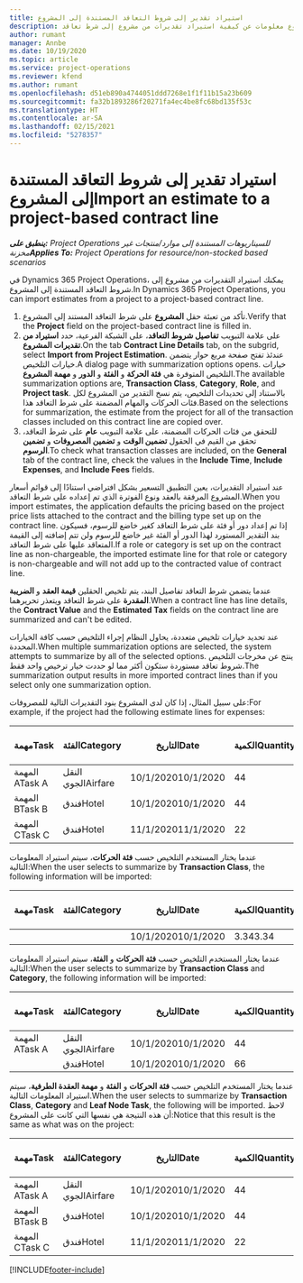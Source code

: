 ```yaml
---
title: استيراد تقدير إلى شروط التعاقد المستندة إلى المشروع
description: يقدم هذا الموضوع معلومات عن كيفية استيراد تقديرات من مشروع إلى شرط تعاقد.
author: rumant
manager: Annbe
ms.date: 10/19/2020
ms.topic: article
ms.service: project-operations
ms.reviewer: kfend
ms.author: rumant
ms.openlocfilehash: d51eb890a4744051ddd7268e1f1f11b15a23b609
ms.sourcegitcommit: fa32b1893286f20271fa4ec4be8fc68bd135f53c
ms.translationtype: HT
ms.contentlocale: ar-SA
ms.lasthandoff: 02/15/2021
ms.locfileid: "5278357"
---
```

# <a name="import-an-estimate-to-a-project-based-contract-line"></a><span data-ttu-id="eeab9-103">استيراد تقدير إلى شروط التعاقد المستندة إلى المشروع</span><span class="sxs-lookup"><span data-stu-id="eeab9-103">Import an estimate to a project-based contract line</span></span>

<span data-ttu-id="eeab9-104">_**ينطبق على:** Project Operations للسيناريوهات المستندة إلى موارد/منتجات غير مخزنة‬_</span><span class="sxs-lookup"><span data-stu-id="eeab9-104">_**Applies To:** Project Operations for resource/non-stocked based scenarios_</span></span>

<span data-ttu-id="eeab9-105">في Dynamics 365 Project Operations، يمكنك استيراد التقديرات من مشروع إلى شروط التعاقد المستندة إلى المشروع.</span><span class="sxs-lookup"><span data-stu-id="eeab9-105">In Dynamics 365 Project Operations, you can import estimates from a project to a project-based contract line.</span></span>

1. <span data-ttu-id="eeab9-106">تأكد من تعبئة حقل **المشروع** على شرط التعاقد المستند إلى المشروع.</span><span class="sxs-lookup"><span data-stu-id="eeab9-106">Verify that the **Project** field on the project-based contract line is filled in.</span></span>
2. <span data-ttu-id="eeab9-107">على علامة التبويب **تفاصيل شروط التعاقد**، على الشبكة الفرعية، حدد **استيراد من تقديرات المشروع**.</span><span class="sxs-lookup"><span data-stu-id="eeab9-107">On the tab **Contract Line Details** tab, on the subgrid, select **Import from Project Estimation**.</span></span> <span data-ttu-id="eeab9-108">عندئذ تفتح صفحة مربع حوار يتضمن خيارات التلخيص.</span><span class="sxs-lookup"><span data-stu-id="eeab9-108">A dialog page with summarization options opens.</span></span> <span data-ttu-id="eeab9-109">خيارات التلخيص المتوفرة هي **فئة الحركة** و **الفئة** و **الدور** و **مهمة المشروع**.</span><span class="sxs-lookup"><span data-stu-id="eeab9-109">The available summarization options are, **Transaction Class**, **Category**, **Role**, and **Project task**.</span></span> <span data-ttu-id="eeab9-110">بالاستناد إلى تحديدات التلخيص، يتم نسخ التقدير من المشروع لكل فئات الحركات والمهام المضمنة على شرط التعاقد هذا.</span><span class="sxs-lookup"><span data-stu-id="eeab9-110">Based on the selections for summarization, the estimate from the project for all of the transaction classes included on this contract line are copied over.</span></span> 
3. <span data-ttu-id="eeab9-111">للتحقق من فئات الحركات المضمنة، على علامة التبويب **عام** على شرط التعاقد، تحقق من القيم في الحقول **تضمين الوقت** و **تضمين المصروفات** و **تضمين الرسوم**.</span><span class="sxs-lookup"><span data-stu-id="eeab9-111">To check what transaction classes are included, on the **General** tab of the contract line, check the values in the **Include Time**, **Include Expenses**, and **Include Fees** fields.</span></span>

<span data-ttu-id="eeab9-112">عند استيراد التقديرات، يعين التطبيق التسعير بشكل افتراضي استنادًا إلى قوائم أسعار المشروع المرفقة بالعقد ونوع الفوترة الذي تم إعداده على شرط التعاقد.</span><span class="sxs-lookup"><span data-stu-id="eeab9-112">When you import estimates, the application defaults the pricing based on the project price lists attached to the contract and the billing type set up on the contract line.</span></span> <span data-ttu-id="eeab9-113">إذا تم إعداد دور أو فئة على شرط التعاقد كغير خاضع للرسوم، فسيكون بند التقدير المستورد لهذا الدور أو الفئة غير خاضع للرسوم ولن تتم إضافته إلى القيمة المتعاقد عليها على شرط التعاقد.</span><span class="sxs-lookup"><span data-stu-id="eeab9-113">If a role or category is set up on the contract line as non-chargeable, the imported estimate line for that role or category is non-chargeable and will not add up to the contracted value of contract line.</span></span>

<span data-ttu-id="eeab9-114">عندما يتضمن شرط التعاقد تفاصيل البند، يتم تلخيص الحقلين **قيمة العقد** و **الضريبة المقدرة** على شرط التعاقد ويتعذر تحريرهما.</span><span class="sxs-lookup"><span data-stu-id="eeab9-114">When a contract line has line details, the **Contract Value** and the **Estimated Tax** fields on the contract line are summarized and can't be edited.</span></span>

<span data-ttu-id="eeab9-115">عند تحديد خيارات تلخيص متعددة، يحاول النظام إجراء التلخيص حسب كافة الخيارات المحددة.</span><span class="sxs-lookup"><span data-stu-id="eeab9-115">When multiple summarization options are selected, the system attempts to summarize by all of the selected options.</span></span> <span data-ttu-id="eeab9-116">ينتج عن مخرجات التلخيص شروط تعاقد مستوردة ستكون أكثر مما لو حددت خيار ترخيص واحد فقط.</span><span class="sxs-lookup"><span data-stu-id="eeab9-116">The summarization output results in more imported contract lines than if you select only one summarization option.</span></span>

<span data-ttu-id="eeab9-117">على سبيل المثال، إذا كان لدى المشروع بنود التقديرات التالية للمصروفات:</span><span class="sxs-lookup"><span data-stu-id="eeab9-117">For example, if the project had the following estimate lines for expenses:</span></span>

| <span data-ttu-id="eeab9-118">مهمة</span><span class="sxs-lookup"><span data-stu-id="eeab9-118">Task</span></span> | <span data-ttu-id="eeab9-119">الفئة</span><span class="sxs-lookup"><span data-stu-id="eeab9-119">Category</span></span> | <span data-ttu-id="eeab9-120">التاريخ‬</span><span class="sxs-lookup"><span data-stu-id="eeab9-120">Date</span></span> | <span data-ttu-id="eeab9-121">الكمية</span><span class="sxs-lookup"><span data-stu-id="eeab9-121">Quantity</span></span> | <span data-ttu-id="eeab9-122">سعر الوحدة</span><span class="sxs-lookup"><span data-stu-id="eeab9-122">Unit price</span></span> | <span data-ttu-id="eeab9-123">المبلغ</span><span class="sxs-lookup"><span data-stu-id="eeab9-123">Amount</span></span> |
| --- | --- | --- | --- | --- | --- |
| <span data-ttu-id="eeab9-124">المهمة A</span><span class="sxs-lookup"><span data-stu-id="eeab9-124">Task A</span></span> | <span data-ttu-id="eeab9-125">النقل الجوي</span><span class="sxs-lookup"><span data-stu-id="eeab9-125">Airfare</span></span> | <span data-ttu-id="eeab9-126">10/1/2020</span><span class="sxs-lookup"><span data-stu-id="eeab9-126">10/1/2020</span></span> | <span data-ttu-id="eeab9-127">4</span><span class="sxs-lookup"><span data-stu-id="eeab9-127">4</span></span> | <span data-ttu-id="eeab9-128">400</span><span class="sxs-lookup"><span data-stu-id="eeab9-128">400</span></span> | <span data-ttu-id="eeab9-129">1600</span><span class="sxs-lookup"><span data-stu-id="eeab9-129">1600</span></span> |
| <span data-ttu-id="eeab9-130">المهمة B</span><span class="sxs-lookup"><span data-stu-id="eeab9-130">Task B</span></span> | <span data-ttu-id="eeab9-131">فندق</span><span class="sxs-lookup"><span data-stu-id="eeab9-131">Hotel</span></span> | <span data-ttu-id="eeab9-132">10/1/2020</span><span class="sxs-lookup"><span data-stu-id="eeab9-132">10/1/2020</span></span> | <span data-ttu-id="eeab9-133">4</span><span class="sxs-lookup"><span data-stu-id="eeab9-133">4</span></span> | <span data-ttu-id="eeab9-134">200</span><span class="sxs-lookup"><span data-stu-id="eeab9-134">200</span></span> | <span data-ttu-id="eeab9-135">800</span><span class="sxs-lookup"><span data-stu-id="eeab9-135">800</span></span> |
| <span data-ttu-id="eeab9-136">المهمة C</span><span class="sxs-lookup"><span data-stu-id="eeab9-136">Task C</span></span> | <span data-ttu-id="eeab9-137">فندق</span><span class="sxs-lookup"><span data-stu-id="eeab9-137">Hotel</span></span> | <span data-ttu-id="eeab9-138">11/1/2020</span><span class="sxs-lookup"><span data-stu-id="eeab9-138">11/1/2020</span></span> | <span data-ttu-id="eeab9-139">2</span><span class="sxs-lookup"><span data-stu-id="eeab9-139">2</span></span> | <span data-ttu-id="eeab9-140">200</span><span class="sxs-lookup"><span data-stu-id="eeab9-140">200</span></span> | <span data-ttu-id="eeab9-141">400</span><span class="sxs-lookup"><span data-stu-id="eeab9-141">400</span></span> |

<span data-ttu-id="eeab9-142">عندما يختار المستخدم التلخيص حسب **فئة الحركات**، سيتم استيراد المعلومات التالية:</span><span class="sxs-lookup"><span data-stu-id="eeab9-142">When the user selects to summarize by **Transaction Class**, the following information will be imported:</span></span>

| <span data-ttu-id="eeab9-143">مهمة</span><span class="sxs-lookup"><span data-stu-id="eeab9-143">Task</span></span> | <span data-ttu-id="eeab9-144">الفئة</span><span class="sxs-lookup"><span data-stu-id="eeab9-144">Category</span></span> | <span data-ttu-id="eeab9-145">التاريخ‬</span><span class="sxs-lookup"><span data-stu-id="eeab9-145">Date</span></span> | <span data-ttu-id="eeab9-146">الكمية</span><span class="sxs-lookup"><span data-stu-id="eeab9-146">Quantity</span></span> | <span data-ttu-id="eeab9-147">سعر الوحدة</span><span class="sxs-lookup"><span data-stu-id="eeab9-147">Unit price</span></span> | <span data-ttu-id="eeab9-148">المبلغ</span><span class="sxs-lookup"><span data-stu-id="eeab9-148">Amount</span></span> |
| --- | --- | --- | --- | --- | --- |
| &nbsp;  | &nbsp;  | <span data-ttu-id="eeab9-149">10/1/2020</span><span class="sxs-lookup"><span data-stu-id="eeab9-149">10/1/2020</span></span> | <span data-ttu-id="eeab9-150">3.34</span><span class="sxs-lookup"><span data-stu-id="eeab9-150">3.34</span></span> | <span data-ttu-id="eeab9-151">840</span><span class="sxs-lookup"><span data-stu-id="eeab9-151">840</span></span> | <span data-ttu-id="eeab9-152">2800</span><span class="sxs-lookup"><span data-stu-id="eeab9-152">2800</span></span> |

<span data-ttu-id="eeab9-153">عندما يختار المستخدم التلخيص حسب **فئة الحركات** و **الفئة**، سيتم استيراد المعلومات التالية:</span><span class="sxs-lookup"><span data-stu-id="eeab9-153">When the user selects to summarize by **Transaction Class** and **Category**, the following information will be imported:</span></span>

| <span data-ttu-id="eeab9-154">مهمة</span><span class="sxs-lookup"><span data-stu-id="eeab9-154">Task</span></span> | <span data-ttu-id="eeab9-155">الفئة</span><span class="sxs-lookup"><span data-stu-id="eeab9-155">Category</span></span> | <span data-ttu-id="eeab9-156">التاريخ‬</span><span class="sxs-lookup"><span data-stu-id="eeab9-156">Date</span></span> | <span data-ttu-id="eeab9-157">الكمية</span><span class="sxs-lookup"><span data-stu-id="eeab9-157">Quantity</span></span> | <span data-ttu-id="eeab9-158">سعر الوحدة</span><span class="sxs-lookup"><span data-stu-id="eeab9-158">Unit price</span></span> | <span data-ttu-id="eeab9-159">المبلغ</span><span class="sxs-lookup"><span data-stu-id="eeab9-159">Amount</span></span> |
| --- | --- | --- | --- | --- | --- |
| <span data-ttu-id="eeab9-160">المهمة A</span><span class="sxs-lookup"><span data-stu-id="eeab9-160">Task A</span></span> | <span data-ttu-id="eeab9-161">النقل الجوي</span><span class="sxs-lookup"><span data-stu-id="eeab9-161">Airfare</span></span> | <span data-ttu-id="eeab9-162">10/1/2020</span><span class="sxs-lookup"><span data-stu-id="eeab9-162">10/1/2020</span></span> | <span data-ttu-id="eeab9-163">4</span><span class="sxs-lookup"><span data-stu-id="eeab9-163">4</span></span> | <span data-ttu-id="eeab9-164">400</span><span class="sxs-lookup"><span data-stu-id="eeab9-164">400</span></span> | <span data-ttu-id="eeab9-165">1600</span><span class="sxs-lookup"><span data-stu-id="eeab9-165">1600</span></span> |
| &nbsp;  | <span data-ttu-id="eeab9-166">فندق</span><span class="sxs-lookup"><span data-stu-id="eeab9-166">Hotel</span></span> | <span data-ttu-id="eeab9-167">10/1/2020</span><span class="sxs-lookup"><span data-stu-id="eeab9-167">10/1/2020</span></span> | <span data-ttu-id="eeab9-168">6</span><span class="sxs-lookup"><span data-stu-id="eeab9-168">6</span></span> | <span data-ttu-id="eeab9-169">200</span><span class="sxs-lookup"><span data-stu-id="eeab9-169">200</span></span> | <span data-ttu-id="eeab9-170">1200</span><span class="sxs-lookup"><span data-stu-id="eeab9-170">1200</span></span> |

<span data-ttu-id="eeab9-171">عندما يختار المستخدم التلخيص حسب **فئة الحركات** و **الفئة** و **مهمة العقدة الطرفية**، سيتم استيراد المعلومات التالية.</span><span class="sxs-lookup"><span data-stu-id="eeab9-171">When the user selects to summarize by **Transaction Class**, **Category** and **Leaf Node Task**, the following will be imported.</span></span> <span data-ttu-id="eeab9-172">لاحظ أن هذه النتيجة هي نفسها التي كانت على المشروع:</span><span class="sxs-lookup"><span data-stu-id="eeab9-172">Notice that this result is the same as what was on the project:</span></span>

| <span data-ttu-id="eeab9-173">مهمة</span><span class="sxs-lookup"><span data-stu-id="eeab9-173">Task</span></span> | <span data-ttu-id="eeab9-174">الفئة</span><span class="sxs-lookup"><span data-stu-id="eeab9-174">Category</span></span> | <span data-ttu-id="eeab9-175">التاريخ‬</span><span class="sxs-lookup"><span data-stu-id="eeab9-175">Date</span></span> | <span data-ttu-id="eeab9-176">الكمية</span><span class="sxs-lookup"><span data-stu-id="eeab9-176">Quantity</span></span> | <span data-ttu-id="eeab9-177">سعر الوحدة</span><span class="sxs-lookup"><span data-stu-id="eeab9-177">Unit price</span></span> | <span data-ttu-id="eeab9-178">المبلغ</span><span class="sxs-lookup"><span data-stu-id="eeab9-178">Amount</span></span> |
| --- | --- | --- | --- | --- | --- |
| <span data-ttu-id="eeab9-179">المهمة A</span><span class="sxs-lookup"><span data-stu-id="eeab9-179">Task A</span></span> | <span data-ttu-id="eeab9-180">النقل الجوي</span><span class="sxs-lookup"><span data-stu-id="eeab9-180">Airfare</span></span> | <span data-ttu-id="eeab9-181">10/1/2020</span><span class="sxs-lookup"><span data-stu-id="eeab9-181">10/1/2020</span></span> | <span data-ttu-id="eeab9-182">4</span><span class="sxs-lookup"><span data-stu-id="eeab9-182">4</span></span> | <span data-ttu-id="eeab9-183">400</span><span class="sxs-lookup"><span data-stu-id="eeab9-183">400</span></span> | <span data-ttu-id="eeab9-184">1600</span><span class="sxs-lookup"><span data-stu-id="eeab9-184">1600</span></span> |
| <span data-ttu-id="eeab9-185">المهمة B</span><span class="sxs-lookup"><span data-stu-id="eeab9-185">Task B</span></span> | <span data-ttu-id="eeab9-186">فندق</span><span class="sxs-lookup"><span data-stu-id="eeab9-186">Hotel</span></span> | <span data-ttu-id="eeab9-187">10/1/2020</span><span class="sxs-lookup"><span data-stu-id="eeab9-187">10/1/2020</span></span> | <span data-ttu-id="eeab9-188">4</span><span class="sxs-lookup"><span data-stu-id="eeab9-188">4</span></span> | <span data-ttu-id="eeab9-189">200</span><span class="sxs-lookup"><span data-stu-id="eeab9-189">200</span></span> | <span data-ttu-id="eeab9-190">800</span><span class="sxs-lookup"><span data-stu-id="eeab9-190">800</span></span> |
| <span data-ttu-id="eeab9-191">المهمة C</span><span class="sxs-lookup"><span data-stu-id="eeab9-191">Task C</span></span> | <span data-ttu-id="eeab9-192">فندق</span><span class="sxs-lookup"><span data-stu-id="eeab9-192">Hotel</span></span> | <span data-ttu-id="eeab9-193">11/1/2020</span><span class="sxs-lookup"><span data-stu-id="eeab9-193">11/1/2020</span></span> | <span data-ttu-id="eeab9-194">2</span><span class="sxs-lookup"><span data-stu-id="eeab9-194">2</span></span> | <span data-ttu-id="eeab9-195">200</span><span class="sxs-lookup"><span data-stu-id="eeab9-195">200</span></span> | <span data-ttu-id="eeab9-196">400</span><span class="sxs-lookup"><span data-stu-id="eeab9-196">400</span></span> |


[!INCLUDE[footer-include](../includes/footer-banner.md)]